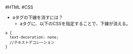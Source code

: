 #HTML #CSS

- aタグの下線を消すには？
	- aタグに、以下のCSSを指定することで、下線が消える。 
```
a {
  text-decoration: none;
  //テキストデコレーション
}
```
